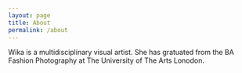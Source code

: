 ```yaml
---
layout: page
title: About
permalink: /about
---
```


Wika is a multidisciplinary visual artist. She has gratuated from the BA Fashion Photography at The University of The Arts Lonodon.

